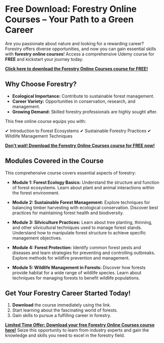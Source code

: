 # Free Download: Forestry Online Courses – Your Path to a Green Career

Are you passionate about nature and looking for a rewarding career? Forestry offers diverse opportunities, and now you can gain essential skills with **forestry online courses**! Access a comprehensive Udemy course for **FREE** and kickstart your journey today.

[**Click here to download the Forestry Online Courses course for FREE!**](https://udemywork.com/forestry-online-courses)

## Why Choose Forestry?

*   **Ecological Importance:** Contribute to sustainable forest management.
*   **Career Variety:** Opportunities in conservation, research, and management.
*   **Growing Demand:** Skilled forestry professionals are highly sought after.

This free online course equips you with:

✔ Introduction to Forest Ecosystems
✔ Sustainable Forestry Practices
✔ Wildlife Management Techniques

[**Don't wait! Download the Forestry Online Courses course for FREE now!**](https://udemywork.com/forestry-online-courses)

## Modules Covered in the Course

This comprehensive course covers essential aspects of forestry:

*   **Module 1: Forest Ecology Basics:** Understand the structure and function of forest ecosystems. Learn about plant and animal interactions within the forest environment.

*   **Module 2: Sustainable Forest Management:** Explore techniques for balancing timber harvesting with ecological conservation. Discover best practices for maintaining forest health and biodiversity.

*   **Module 3: Silviculture Practices:** Learn about tree planting, thinning, and other silvicultural techniques used to manage forest stands. Understand how to manipulate forest structure to achieve specific management objectives.

*   **Module 4: Forest Protection:** Identify common forest pests and diseases and learn strategies for preventing and controlling outbreaks. Explore methods for wildfire prevention and management.

*   **Module 5: Wildlife Management in Forests:** Discover how forests provide habitat for a wide range of wildlife species. Learn about techniques for managing forests to benefit wildlife populations.

## Get Your Forestry Career Started Today!

1.  **Download** the course immediately using the link.
2.  Start learning about the fascinating world of forests.
3.  Gain skills to pursue a fulfilling career in forestry.

**[Limited Time Offer: Download your free Forestry Online Courses course here!](https://udemywork.com/forestry-online-courses)** Seize this opportunity to learn from industry experts and gain the knowledge and skills you need to excel in the forestry field.

